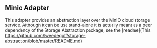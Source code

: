 ## Minio Adapter

This adapter provides an abstraction layer over the MinIO cloud storage service. Although it can be use stand-alone it is actually meant as a peer dependency of the Storage Abstraction package, see the [readme](This https://github.com/tweedegolf/storage-abstraction/blob/master/README.md)

